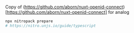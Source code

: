 #

Copy of (https://github.com/aborn/nuxt-openid-connect)[https://github.com/aborn/nuxt-openid-connect] for analog

```bash
npx nitropack prepare
# https://nitro.unjs.io/guide/typescript
```
